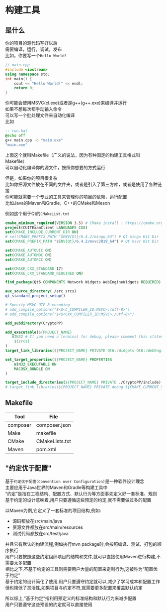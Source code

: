 ---
---

# 构建工具

## 是什么

你的项目的源代码写好以后  
需要编译，运行，调试，发布  
比如，你要写一个`Hello World!`

```cpp
// main.cpp
#include <iostream>
using namespace std;
int main() {
    cout << "Hello World!" << endl;
    return 0;
}
```

你可能会使用MSVC(cl.exe)或者是g++(g++.exe)来编译并运行  
如果不想每次都手动输入命令  
可以写一个批处理文件来自动化编译  
比如

```bat
:: run.bat
@echo off
g++ main.cpp -o "main.exe"
"main.exe"
```

上面这个就叫Makefile（广义的说法，因为有种固定的构建工具格式叫Makefile）  
可以自动化编译你的源文件，按照你想要的方式运行

但是，如果你的项目很复杂  
比如你把源文件放在不同的文件夹，或者是引入了第三方库，或者是使用了各种链接  
你可能就需要一个专业的工具来管理你的项目的依赖，运行配置  
比如Java的Maven和Gradle，C++的CMake和Meson

例如这个用于Qt的`CMakeList.txt`

```cmake
cmake_minimum_required(VERSION 3.5) # CMake install : https://cmake.org/download/
project(CUITExamClient LANGUAGES CXX)
set(CMAKE_INCLUDE_CURRENT_DIR ON)
# set(CMAKE_PREFIX_PATH "$ENV{Qt}/6.4.2/mingw_64") # Qt mingw Kit Dir
set(CMAKE_PREFIX_PATH "$ENV{Qt}/6.4.2/msvc2019_64") # Qt msvc Kit Dir

set(CMAKE_AUTOUIC ON)
set(CMAKE_AUTOMOC ON)
set(CMAKE_AUTORCC ON)

set(CMAKE_CXX_STANDARD 17)
set(CMAKE_CXX_STANDARD_REQUIRED ON)

find_package(Qt6 COMPONENTS Network Widgets WebEngineWidgets REQUIRED) # Qt COMPONENTS

aux_source_directory(./src srcs)
qt_standard_project_setup()

# Specify MSVC UTF-8 encoding   
# add_compile_options("$<$<C_COMPILER_ID:MSVC>:/utf-8>")
# add_compile_options("$<$<CXX_COMPILER_ID:MSVC>:/utf-8>")

add_subdirectory(CryptoPP)

add_executable(${PROJECT_NAME}
   WIN32 # If you need a terminal for debug, please comment this statement 
    ${srcs} 
) 
target_link_libraries(${PROJECT_NAME} PRIVATE Qt6::Widgets Qt6::WebEngineWidgets Qt6::Network CryptoPP) # 用了什么额外的lib就要在这里写

set_target_properties(${PROJECT_NAME} PROPERTIES
    WIN32_EXECUTABLE ON
    MACOSX_BUNDLE ON
)

target_include_directories(${PROJECT_NAME} PRIVATE ./CryptoPP/include)
# target_link_libraries(${PROJECT_NAME} PRIVATE debug ${CMAKE_CURRENT_SOURCE_DIR}/CryptoPP/lib/Debug/cryptlib.lib optimized ${CMAKE_CURRENT_SOURCE_DIR}/CryptoPP/lib/Release/cryptlib.lib)
```

## Makefile

|Tool|File|
|-|-|
composer   | composer.json
Make       | makefile
CMake      | CMakeLists.txt
Maven      | pom.xml

## "约定优于配置"

基于`约定优于配置(Convention over Configuration)`是一种软件设计理念  
主要应用于Java世界的Maven和Gradle等构建工具中  
“约定”是指在工程结构、配置方式、默认行为等方面事先定义好一套标准、规则  
基于约定的设计意味着,用户只要遵循这些预定的约定,就不需要做过多的配置

以Maven为例,它定义了一套标准的项目结构,例如:

+ 源码都放在src/main/java
+ 资源文件都放在src/main/resources
+ 测试代码都放在src/test/java

并且它有默认的构建流程,例如执行mvn package时,会按照编译、测试、打包的顺序执行  
用户只要按照这些约定组织项目的结构和文件,就可以直接使用Maven进行构建,不需要太多配置  
相比之下,不基于约定的工具则需要用户大量的配置来定制行为,这被称为“配置优于约定”  
基于约定的设计简化了使用,用户只要遵守约定就可以,减少了学习成本和配置工作  
但也降低了灵活性,如果项目与约定不符,就需要更多配置来覆盖默认约定

所以综上,“基于约定”指利用预定义的标准结构和默认行为来减少配置  
用户只要遵守这些预设的约定就可以直接使用
